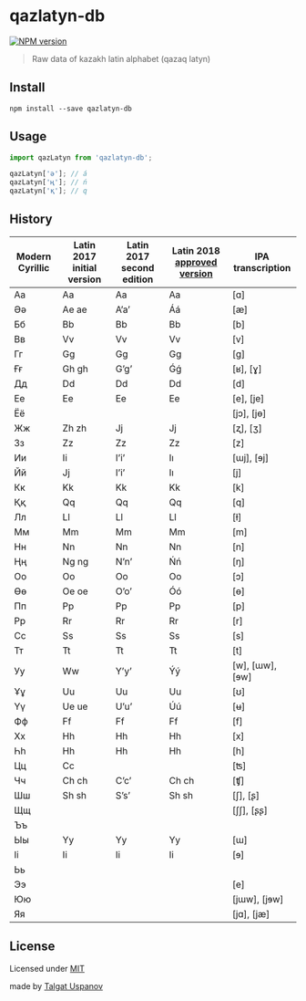 # qazlatyn-db

[![NPM version][npm-image]][npm-url]

> Raw data of kazakh latin alphabet (qazaq latyn)

## Install

    npm install --save qazlatyn-db

## Usage

```js
import qazLatyn from 'qazlatyn-db';

qazLatyn['ә']; // á
qazLatyn['ң']; // ń
qazLatyn['қ']; // q

```
## History

| Modern Cyrillic | Latin 2017 initial version | Latin 2017 second edition | Latin 2018 [approved version](https://online.zakon.kz/document/?doc_id=33613600) | IPA transcription |
| --- | --- | --- | --- | --- |
| Аа | Aa | Aa | Aa | \[ɑ\] |
| Әә | Ae ae | Aʼaʼ | Áá | \[æ\] |
| Бб | Bb | Bb | Bb | \[b\] |
| Вв | Vv | Vv | Vv | \[v\] |
| Гг | Gg | Gg | Gg | \[ɡ\] |
| Ғғ | Gh gh | Gʼgʼ | Ǵǵ | \[ʁ\], \[ɣ\] |
| Дд | Dd | Dd | Dd | \[d\] |
| Ее | Ee | Ee | Ee | \[e\], \[je\] |
| Ёё |  |  |  | \[jɔ\], \[jɵ\] |
| Жж | Zh zh | Jj | Jj | \[ʐ\], \[ʒ\] |
| Зз | Zz | Zz | Zz | \[z\] |
| Ии | Ii | Iʼiʼ | Iı | \[ɯj\], \[ɘj\] |
| Йй | Jj | Iʼiʼ | Iı | \[j\] |
| Кк | Kk | Kk | Kk | \[k\] |
| Ққ | Qq | Qq | Qq | \[q\] |
| Лл | Ll | Ll | Ll | \[ɫ\] |
| Мм | Mm | Mm | Mm | \[m\] |
| Нн | Nn | Nn | Nn | \[n\] |
| Ңң | Ng ng | Nʼnʼ | Ńń | \[ŋ\] |
| Оо | Oo | Oo | Oo | \[ɔ\] |
| Өө | Oe oe | Oʼoʼ | Óó | \[ɵ\] |
| Пп | Pp | Pp | Pp | \[p\] |
| Рр | Rr | Rr | Rr | \[r\] |
| Сс | Ss | Ss | Ss | \[s\] |
| Тт | Tt | Tt | Tt | \[t\] |
| Уу | Ww | Yʼyʼ | Ýý | \[w\], \[ɯw\], \[ɘw\] |
| Ұұ | Uu | Uu | Uu | \[ʊ\] |
| Үү | Ue ue | Uʼuʼ | Úú | \[ʉ\] |
| Фф | Ff | Ff | Ff | \[f\] |
| Хх | Hh | Hh | Hh | \[x\] |
| Һһ | Hh | Hh | Hh | \[h\] |
| Цц | Cc |  |  | \[ʦ\] |
| Чч | Ch ch | Cʼcʼ | Ch ch | \[ʧ\] |
| Шш | Sh sh | Sʼsʼ | Sh sh | \[ʃ\], \[ʂ\] |
| Щщ |  |  |  | \[ʃʃ\], \[ʂʂ\] |
| Ъъ |  |  |  |  |
| Ыы | Yy | Yy | Yy | \[ɯ\] |
| Іі | Ii | Ii | Ii | \[ɘ\] |
| Ьь |  |  |  |  |
| Ээ |  |  |  | \[e\] |
| Юю |  |  |  | \[jɯw\], \[jɘw\] |
| Яя |  |  |  | \[jɑ\], \[jæ\] |

## License

Licensed under [MIT](LICENSE.md)

made by [Talgat Uspanov](http://gtalk.kz)

[npm-url]: https://npmjs.org/package/qazlatyn-db
[npm-image]: https://img.shields.io/npm/v/qazlatyn-db.svg?style=flat-square

